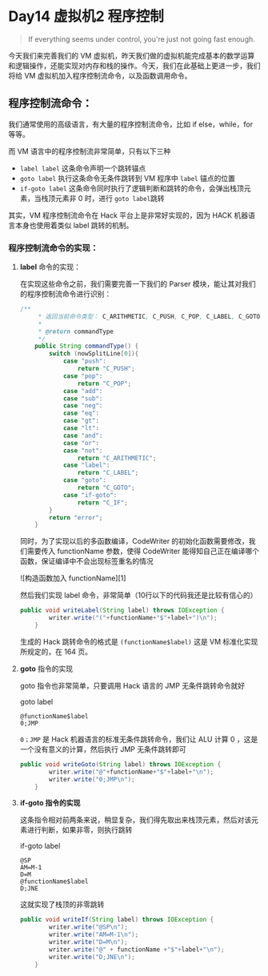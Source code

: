 # Day14 虚拟机2 程序控制

> If everything seems under control, you're just not going fast enough.

今天我们来完善我们的 VM 虚拟机，昨天我们做的虚拟机能完成基本的数学运算和逻辑操作，还能实现对内存和栈的操作。今天，我们在此基础上更进一步，我们将给 VM 虚拟机加入程序控制流命令，以及函数调用命令。

## 程序控制流命令：

我们通常使用的高级语言，有大量的程序控制流命令，比如 if else，while，for 等等。

而 VM 语言中的程序控制流非常简单，只有以下三种

* `label label` 这条命令声明一个跳转锚点
* `goto label` 执行这条命令无条件跳转到 VM 程序中 `label` 锚点的位置
* `if-goto label` 这条命令同时执行了逻辑判断和跳转的命令，会弹出栈顶元素，当栈顶元素非 0 时，进行 `goto label`跳转

其实，VM 程序控制流命令在 Hack 平台上是非常好实现的，因为 HACK 机器语言本身也使用着类似 label 跳转的机制。

### 程序控制流命令的实现：

1. **label** 命令的实现：

   在实现这些命令之前，我们需要完善一下我们的 Parser 模块，能让其对我们的程序控制流命令进行识别：

   ```java
   /**
        * 返回当前命令类型： C_ARITHMETIC, C_PUSH, C_POP, C_LABEL, C_GOTO, C_IF
        *
        * @return commandType
        */
       public String commandType() {
           switch (nowSplitLine[0]){
               case "push":
                   return "C_PUSH";
               case "pop":
                   return "C_POP";
               case "add":
               case "sub":
               case "neg":
               case "eq":
               case "gt":
               case "lt":
               case "and":
               case "or":
               case "not":
                   return "C_ARITHMETIC";
               case "label":
                   return "C_LABEL";
               case "goto":
                   return "C_GOTO";
               case "if-goto":
                   return "C_IF";
           }
           return "error";
       }
   ```

   同时，为了实现以后的多函数编译，CodeWriter 的初始化函数需要修改，我们需要传入 functionName 参数，使得 CodeWriter 能得知自己正在编译哪个函数，保证编译中不会出现标签重名的情况

   ![构造函数加入 functionName][1]

   然后我们实现 label 命令，非常简单（10行以下的代码我还是比较有信心的）

   ```java
   public void writeLabel(String label) throws IOException {
           writer.write("("+functionName+"$"+label+")\n");
       }
   ```

   生成的 Hack 跳转命令的格式是 `(functionName$label)` 这是 VM 标准化实现所规定的，在 164 页。

2. **goto** 指令的实现

   goto 指令也非常简单，只要调用 Hack 语言的 JMP 无条件跳转命令就好

   goto label

   ```
   @functionName$label
   0;JMP
   ```

   `0；JMP` 是 Hack 机器语言的标准无条件跳转命令，我们让 ALU 计算 0 ，这是一个没有意义的计算，然后执行 JMP 无条件跳转即可

   ```java
   public void writeGoto(String label) throws IOException {
           writer.write("@"+functionName+"$"+label+"\n");
           writer.write("0;JMP\n");
       }
   ```

3. **if-goto 指令的实现**

   这条指令相对前两条来说，稍显复杂，我们得先取出来栈顶元素，然后对该元素进行判断，如果非零，则执行跳转

   if-goto label

   ```
   @SP
   AM=M-1
   D=M
   @functionName$label
   D;JNE
   ```

   这就实现了栈顶的非零跳转

   ```java
   public void writeIf(String label) throws IOException {
           writer.write("@SP\n");
           writer.write("AM=M-1\n");
           writer.write("D=M\n");
           writer.write("@" + functionName +"$"+label+"\n");
           writer.write("D;JNE\n");
       }
   ```

   ​